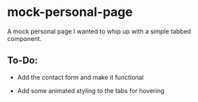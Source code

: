 # mock-personal-page

A mock personal page I wanted to whip up with a simple tabbed component.

## To-Do:

- Add the contact form and make it functional

- Add some animated styling to the tabs for hovering
